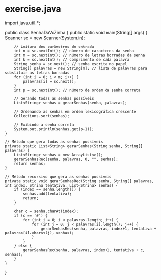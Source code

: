 # exercise.java
import java.util.*;

public class SenhaDaVoZinha {
    public static void main(String[] args) {
        Scanner sc = new Scanner(System.in);

        // Leitura dos parâmetros de entrada
        int n = sc.nextInt(); // número de caracteres da senha
        int m = sc.nextInt(); // número de letras borradas da senha
        int k = sc.nextInt(); // comprimento de cada palavra
        String senha = sc.next(); // senha escrita no papel
        String[] palavras = new String[m]; // lista de palavras para substituir as letras borradas
        for (int i = 0; i < m; i++) {
            palavras[i] = sc.next();
        }
        int p = sc.nextInt(); // número de ordem da senha correta

        // Gerando todas as senhas possíveis
        List<String> senhas = gerarSenhas(senha, palavras);

        // Ordenando as senhas em ordem lexicográfica crescente
        Collections.sort(senhas);

        // Exibindo a senha correta
        System.out.println(senhas.get(p-1));
    }

    // Método que gera todas as senhas possíveis
    private static List<String> gerarSenhas(String senha, String[] palavras) {
        List<String> senhas = new ArrayList<>();
        gerarSenhasRec(senha, palavras, 0, "", senhas);
        return senhas;
    }

    // Método recursivo que gera as senhas possíveis
    private static void gerarSenhasRec(String senha, String[] palavras, int index, String tentativa, List<String> senhas) {
        if (index == senha.length()) {
            senhas.add(tentativa);
            return;
        }

        char c = senha.charAt(index);
        if (c == '#') {
            for (int i = 0; i < palavras.length; i++) {
                for (int j = 0; j < palavras[i].length(); j++) {
                    gerarSenhasRec(senha, palavras, index+1, tentativa + palavras[i].charAt(j), senhas);
                }
            }
        } else {
            gerarSenhasRec(senha, palavras, index+1, tentativa + c, senhas);
        }
    }
}
